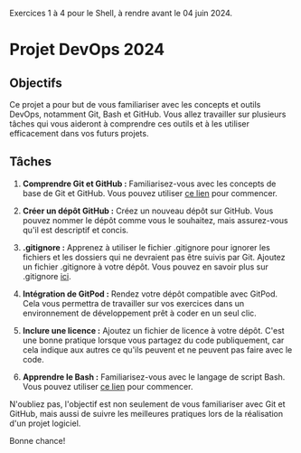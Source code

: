Exercices 1 à 4 pour le Shell, à rendre avant le 04 juin 2024.

# Projet DevOps 2024

## Objectifs

Ce projet a pour but de vous familiariser avec les concepts et outils DevOps, notamment Git, Bash et GitHub.
Vous allez travailler sur plusieurs tâches qui vous aideront à comprendre ces outils et à les utiliser efficacement dans vos futurs projets.

## Tâches

1. **Comprendre Git et GitHub :** Familiarisez-vous avec les concepts de base de Git et GitHub. Vous pouvez utiliser [ce lien](https://guides.github.com/introduction/git-handbook/) pour commencer.

2. **Créer un dépôt GitHub :** Créez un nouveau dépôt sur GitHub. Vous pouvez nommer le dépôt comme vous le souhaitez, mais assurez-vous qu'il est descriptif et concis.

3. **.gitignore :** Apprenez à utiliser le fichier .gitignore pour ignorer les fichiers et les dossiers qui ne devraient pas être suivis par Git. Ajoutez un fichier .gitignore à votre dépôt. Vous pouvez en savoir plus sur .gitignore [ici](https://git-scm.com/docs/gitignore).

4. **Intégration de GitPod :** Rendez votre dépôt compatible avec GitPod. Cela vous permettra de travailler sur vos exercices dans un environnement de développement prêt à coder en un seul clic.

5. **Inclure une licence :** Ajoutez un fichier de licence à votre dépôt. C'est une bonne pratique lorsque vous partagez du code publiquement, car cela indique aux autres ce qu'ils peuvent et ne peuvent pas faire avec le code.

6. **Apprendre le Bash :** Familiarisez-vous avec le langage de script Bash. Vous pouvez utiliser [ce lien](https://www.learnshell.org/) pour commencer.

N'oubliez pas, l'objectif est non seulement de vous familiariser avec Git et GitHub, mais aussi de suivre les meilleures pratiques lors de la réalisation d'un projet logiciel.

Bonne chance!
